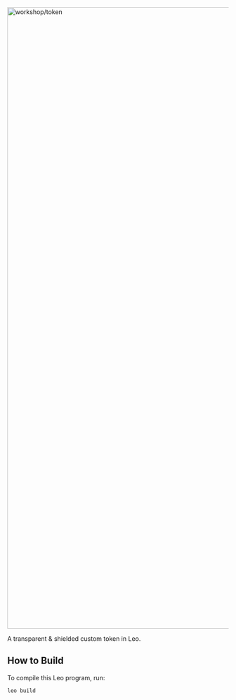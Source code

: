 <!-- # 🪙 Token -->
<img alt="workshop/token" width="1412" src="../.resources/token.png">

A transparent & shielded custom token in Leo.

## How to Build

To compile this Leo program, run:
```bash
leo build
```
